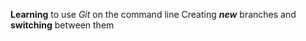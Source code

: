 **Learning** to use *Git* on the command line
Creating **_new_** branches and **switching** between them
